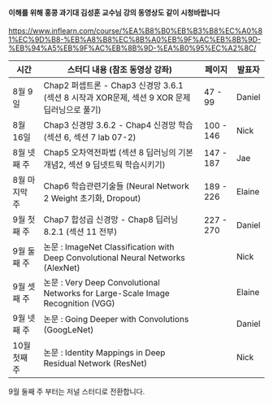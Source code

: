 #### 이해를 위해 홍콩 과기대 김성훈 교수님 강의 동영상도 같이 시청바랍니다
https://www.inflearn.com/course/%EA%B8%B0%EB%B3%B8%EC%A0%81%EC%9D%B8-%EB%A8%B8%EC%8B%A0%EB%9F%AC%EB%8B%9D-%EB%94%A5%EB%9F%AC%EB%8B%9D-%EA%B0%95%EC%A2%8C/


| 시간         |             스터디 내용   (참조 동영상 강좌)                                       |  페이지    |  발표자  |
| ----------- | --------------------------------------------------------------------------------- | --------- | -------- |
| 8월 9일      | Chap2 퍼셉트론   - Chap3 신경망 3.6.1  (섹션 8 시작과 XOR문제, 섹션 9 XOR 문제 딥러닝으로 풀기)  | 47 - 99    |  Daniel  |
| 8월 16일  | Chap3 신경망 3.6.2 - Chap4 신경망 학습 (섹션 6, 섹션 7 lab 07-2)                  | 100 - 146  |   Nick   |
| 8월 넷째 주  | Chap5 오차역전파법   (섹션 8 딥러닝의 기본개념2, 섹션 9 딥넷트웍 학습시키기)         | 147 - 187  |   Jae    |
| 8월 마지막 주| Chap6 학습관련기술들 (Neural Network 2 Weight 초기화, Dropout)                    | 189 - 226  |  Elaine  |
| 9월 첫째 주  | Chap7 합성곱 신경망 - Chap8 딥러닝 8.2.1   (섹션 11 전부)                           | 227 - 270  |  Daniel  |
| 9월 둘째 주  | 논문 : ImageNet Classification with Deep Convolutional Neural Networks (AlexNet)  |            |   Nick   |
| 9월 셋째 주  | 논문 : Very Deep Convolutional Networks for Large-Scale Image Recognition (VGG)   |            |  Elaine  |
| 9월 넷째 주  | 논문 : Going Deeper with Convolutions (GoogLeNet)                                 |            |  Daniel  |
| 10월 첫째 주 | 논문 : Identity Mappings in Deep Residual Network (ResNet)                        |            |   Nick   |

9월 둘째 주 부터는 저널 스터디로 전환합니다.